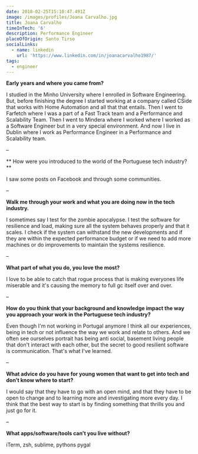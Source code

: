 ```yaml
---
date: 2018-02-25T15:10:47.491Z
image: /images/profiles/Joana Carvalho.jpg
title: Joana Carvalho
timeInTech: '6'
description: Performance Engineer
placeOfOrigin: Santo Tirso
socialLinks:
  - name: linkedin
    url: 'https://www.linkedin.com/in/joanacarvalho1987/'
tags:
  - engineer
---
```

**Early years and where you came from?**

I studied in the Minho University where I enrolled in Software Engineering. But, before finishing the degree I started working at a company called CSide that works with Home Automation and all that that entails. Then I went to Farfetch where I was a part of a Fast Track team and a Performance and Scalability Team. Then I went to Mindera where I worked where I worked as a Software Engineer but in a very special environment. And now I live in Dublin where I work as Performance Engineer in a Performance and Scalability team. 

–

**
How were you introduced to the world of the Portuguese tech industry?**

I saw some posts on Facebook and through some communities.

–

**Walk me through your work and what you are doing now in the tech industry.**

I sometimes say I test for the zombie apocalypse. I test the software for resilience and load, making sure all the system behaves properly and that it scales. I check if the system can withstand the new developments and if they are within the expected performance budget or if we need to add more machines or do improvements to maintain the systems resilience.

–

**What part of what you do, you love the most?**

I love to be able to catch that rogue process that is making everyones life miserable and it's causing the memory to full gc itself over and over. 

–

**How do you think that your background and knowledge impact the way you approach your work in the Portuguese tech industry?**


Even though I'm not working in Portugal anymore I think all our experiences, being in tech or not influence the way we work and relate to others. And we often see ourselves portrait has being anti social, basement living people that don't interact with each other, but the secret to good resilient software is communication. That's what I've learned.

–

**What advice do you have for young women that want to get into tech and don’t know where to start?**

I would say that they have to go with an open mind, and that they have to be open to change and to learning more and investigating more every day. I think that the best way to start is by finding something that thrills you and just go for it.

–

**What apps/software/tools can’t you live without?**

iTerm, zsh, sublime, pythons pygal






